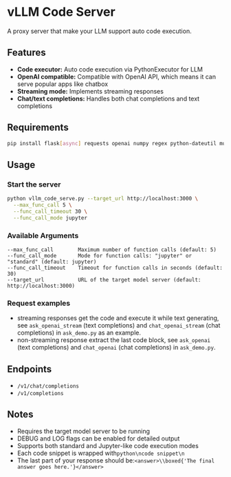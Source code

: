 # vLLM Code Server

A proxy server that make your LLM support auto code execution.

## Features
- **Code executor:** Auto code execution via PythonExecutor for LLM
- **OpenAI compatible:** Compatible with OpenAI API, which means it can serve popular apps like chatbox
- **Streaming mode:** Implements streaming responses
- **Chat/text completions:** Handles both chat completions and text completions

## Requirements
```bash
pip install flask[async] requests openai numpy regex python-dateutil multiprocess pebble timeout_decorator sympy
```

## Usage

### Start the server
```bash
python vllm_code_serve.py --target_url http://localhost:3000 \
  --max_func_call 5 \
  --func_call_timeout 30 \
  --func_call_mode jupyter
```

### Available Arguments
```text
--max_func_call        Maximum number of function calls (default: 5)
--func_call_mode       Mode for function calls: "jupyter" or "standard" (default: jupyter)
--func_call_timeout    Timeout for function calls in seconds (default: 30)
--target_url           URL of the target model server (default: http://localhost:3000)
```

### Request examples
- streaming responses get the code and execute it while text generating, see `ask_openai_stream` (text completions) and `chat_openai_stream` (chat completions) in `ask_demo.py` as an example.
- non-streaming response extract the last code block, see `ask_openai` (text completions) and `chat_openai` (chat completions) in `ask_demo.py`.

## Endpoints
- `/v1/chat/completions`
- `/v1/completions`

## Notes
- Requires the target model server to be running
- DEBUG and LOG flags can be enabled for detailed output
- Supports both standard and Jupyter-like code execution modes
- Each code snippet is wrapped with```python\ncode snippet\n```
- The last part of your response should be:```<answer>\\boxed{'The final answer goes here.'}</answer>```
